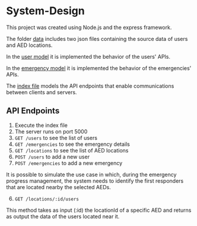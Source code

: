 # System-Design

This project was created using Node.js and the express framework.

The folder [data](data) includes two json files containing the source data of users and AED locations.

In the [user model](models/users.js) it is implemented the behavior of the users' APIs.

In the [emergency model](models/emergency.js) it is implemented the behavior of the emergencies' APIs.

The [index file](index.js) models the API endpoints that enable communications between clients and servers.

## API Endpoints

1. Execute the index file
2. The server runs on port 5000
3. `GET /users` to see the list of users
4. `GET /emergencies` to see the emergency details
4. `GET /locations` to see the list of AED locations
5. `POST /users` to add a new user
6. `POST /emergencies` to add a new emergency

It is possible to simulate the use case in which, during the emergency progress management, the system needs to identify the first responders that are located nearby the selected AEDs. 

6. `GET /locations/:id/users`

This method takes as input (:id) the locationId of a specific AED and returns as output the data of the users located near it.


